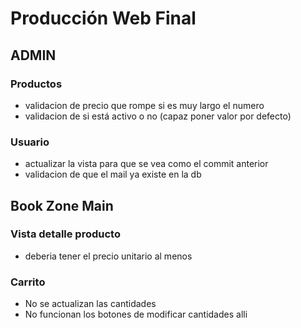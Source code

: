 # Producción Web Final

## ADMIN

### Productos
 - validacion de precio que rompe si es muy largo el numero
 - validacion de si está activo o no (capaz poner valor por defecto)

### Usuario
- actualizar la vista para que se vea como el commit anterior
- validacion de que el mail ya existe en la db

## Book Zone Main

### Vista detalle producto
- deberia tener el precio unitario al menos

### Carrito
- No se actualizan las cantidades
- No funcionan los botones de modificar cantidades alli

